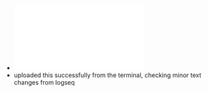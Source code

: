 - ![Davidson's Principles and Practice of Medicine.pdf](../assets/Davidson's_Principles_and_Practice_of_Medicine_1725082313918_0.pdf)
- uploaded this successfully from the terminal, checking minor text changes from logseq
